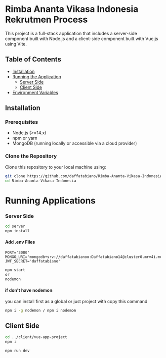 # Rimba Ananta Vikasa Indonesia Rekrutmen Process

This project is a full-stack application that includes a server-side component built with Node.js and a client-side component built with Vue.js using Vite.

## Table of Contents

- [Installation](#installation)
- [Running the Application](#running-the-application)
  - [Server Side](#server-side)
  - [Client Side](#client-side)
- [Environment Variables](#environment-variables)

## Installation

### Prerequisites

- Node.js (>=14.x)
- npm or yarn
- MongoDB (running locally or accessible via a cloud provider)

### Clone the Repository

Clone this repository to your local machine using:

```bash
git clone https://github.com/daffatabiano/Rimba-Ananta-Vikasa-Indonesia.git
cd Rimba-Ananta-Vikasa-Indonesia
```

# Running Applications

### Server Side

```bash
cd server
npm install
```

#### Add .env Files

```plainText
PORT='3000'
MONGO_URI='mongodb+srv://daffatabianoo:Daffatabiano14@cluster0.mrv4i.mongodb.net/rimba'
JWT_SECRET='daffatabiano'
```

```bash
npm start
or
nodemon
```

#### if don't have nodemon

you can install first as a global or just project with copy this command

```bash
npm i -g nodemon / npm i nodemon
```

## Client Side

```bash
cd ../client/vue-app-project
npm i
```

```bash
npm run dev
```
